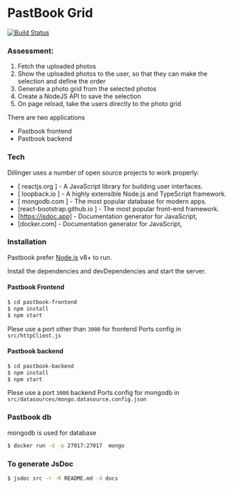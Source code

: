 # PastBook Grid
[![Build Status](https://travis-ci.org/joemccann/dillinger.svg?branch=master)](https://travis-ci.org/joemccann/dillinger)

### Assessment: 
1. Fetch the uploaded photos 
2. Show the uploaded photos to the user, so that they can make the selection and define the order 
3. Generate a photo grid from the selected photos 
4. Create a NodeJS API to save the selection 
5. On page reload, take the users directly to the photo grid 

There are two applications
- Pastbook frontend 
- Pastbook backend

### Tech

Dillinger uses a number of open source projects to work properly:

* [ reactjs.org ] - A JavaScript library for building user interfaces.
* [ loopback.io ] - A highly extensible Node.js and TypeScript framework.
* [ mongodb.com ] - The most popular database for modern apps.
* [react-bootstrap.github.io ] - The most popular front-end framework. 
* [https://jsdoc.app] - Documentation generator for JavaScript,
* [docker.com] - Documentation generator for JavaScript,

### Installation

Pastbook prefer [Node.js](https://nodejs.org/) v8+ to run.

Install the dependencies and devDependencies and start the server.

#### Pastbook Frontend
```sh
$ cd pastbook-frontend
$ npm install
$ npm start
```

Plese use a port other than `3000` for frontend
Ports config in `src/httpClient.js`

#### Pastbook backend
```sh
$ cd pastbook-backend
$ npm install
$ npm start
```

Plese use a port `3000` backend
Ports config for mongodb in `src/datasources/mongo.datasource.config.json`

### Pastbook db

mongodb is used for database

```sh
$ docker run -d -p 27017:27017  mongo
```

### To generate JsDoc

```sh
$ jsdoc src -r -R README.md -d docs
```